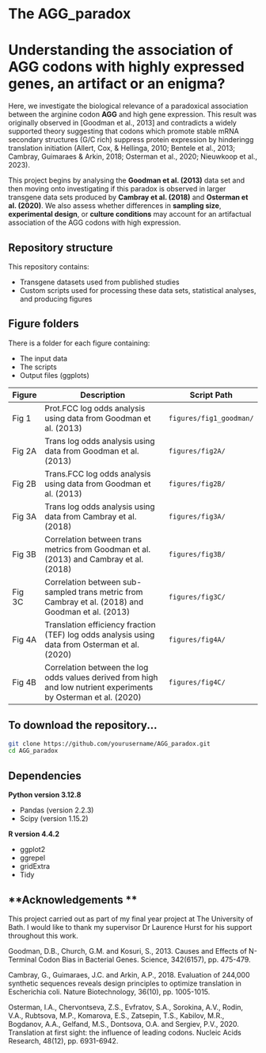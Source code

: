 # The AGG_paradox

# Understanding the association of AGG codons with highly expressed genes, an artifact or an enigma? 

Here, we investigate the biological relevance of a paradoxical association between the arginine codon **AGG** and high gene expression. This result was originally observed in [Goodman et al., 2013] and contradicts a widely supported theory suggesting that codons which promote stable mRNA secondary structures (G/C rich) suppress protein expression by hinderingg translation initiation (Allert, Cox, & Hellinga, 2010; Bentele et al., 2013; Cambray, Guimaraes & Arkin, 2018; Osterman et al., 2020; Nieuwkoop et al., 2023).

This project begins by analysing the **Goodman et al. (2013)** data set and then moving onto investigating if this paradox is observed in larger transgene data sets produced by **Cambray et al. (2018)** and **Osterman et al. (2020)**. We also assess whether differences in **sampling size**, **experimental design**, or **culture conditions** may account for an artifactual association of the AGG codons with high expression.

## Repository structure 

This repository contains:   
- Transgene datasets used  from published studies  
- Custom scripts used for processing these data sets, statistical analyses, and producing figures

## Figure folders 

There is a folder for each figure containing:
- The input data
- The scripts
- Output files (ggplots)

| Figure | Description | Script Path |
|--------|-------------|-------------|
| Fig 1  | Prot.FCC log odds analysis using data from Goodman et al. (2013) | `figures/fig1_goodman/` |
| Fig 2A | Trans log odds analysis using data from Goodman et al. (2013) | `figures/fig2A/` |
| Fig 2B | Trans.FCC log odds analysis using data from Goodman et al. (2013) | `figures/fig2B/` |
| Fig 3A | Trans log odds analysis using data from Cambray et al. (2018) | `figures/fig3A/` |
| Fig 3B | Correlation between trans metrics from Goodman et al. (2013) and Cambray et al. (2018) | `figures/fig3B/` |
| Fig 3C | Correlation between sub-sampled trans metric from Cambray et al. (2018) and Goodman et al. (2013) | `figures/fig3C/` |
| Fig 4A | Translation efficiency fraction (TEF) log odds analysis using data from Osterman et al. (2020) | `figures/fig4A/` |
| Fig 4B | Correlation between the log odds values derived from high and low nutrient experiments by Osterman et al. (2020) | `figures/fig4C/` |
  
## To download the repository...

```bash
git clone https://github.com/yourusername/AGG_paradox.git
cd AGG_paradox
```
## Dependencies
**Python version 3.12.8**
- Pandas (version 2.2.3)
- Scipy (version 1.15.2)

**R version 4.4.2**
- ggplot2
- ggrepel
- gridExtra
- Tidy

## **Acknowledgements **

This project carried out as part of my final year project at The University of Bath. I would like to thank my supervisor Dr Laurence Hurst for his support throughout this work.

Goodman, D.B., Church, G.M. and Kosuri, S., 2013. Causes and Effects of N-Terminal Codon Bias in Bacterial Genes. Science, 342(6157), pp. 475-479.

Cambray, G., Guimaraes, J.C. and Arkin, A.P., 2018. Evaluation of 244,000 synthetic sequences reveals design principles to optimize translation in Escherichia coli. Nature Biotechnology, 36(10), pp. 1005-1015.

Osterman, I.A., Chervontseva, Z.S., Evfratov, S.A., Sorokina, A.V., Rodin, V.A., Rubtsova, M.P., Komarova, E.S., Zatsepin, T.S., Kabilov, M.R., Bogdanov, A.A., Gelfand, M.S., Dontsova, O.A. and Sergiev, P.V., 2020. Translation at first sight: the influence of leading codons. Nucleic Acids Research, 48(12), pp. 6931-6942.

